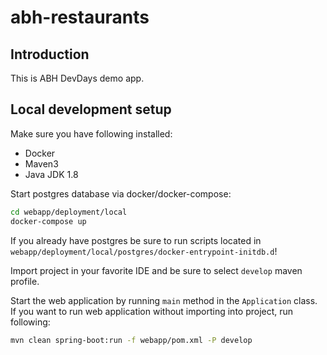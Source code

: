 # abh-restaurants

## Introduction

This is ABH DevDays demo app.

## Local development setup

Make sure you have following installed:

- Docker
- Maven3
- Java JDK 1.8

Start postgres database via docker/docker-compose:

```bash
cd webapp/deployment/local
docker-compose up
```

If you already have postgres be sure to run scripts located in `webapp/deployment/local/postgres/docker-entrypoint-initdb.d`!

Import project in your favorite IDE and be sure to select `develop` maven profile.

Start the web application by running `main` method in the `Application` class. If you want to run web application without importing into project, run following:

```bash
mvn clean spring-boot:run -f webapp/pom.xml -P develop 
```